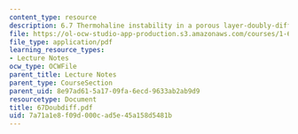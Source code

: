 ```yaml
---
content_type: resource
description: 6.7 Thermohaline instability in a porous layer-doubly-diffusive instability
file: https://ol-ocw-studio-app-production.s3.amazonaws.com/courses/1-63-advanced-fluid-dynamics-of-the-environment-fall-2002/7a71a1e8f09d000cad5e45a158d5481b_67Doubdiff.pdf
file_type: application/pdf
learning_resource_types:
- Lecture Notes
ocw_type: OCWFile
parent_title: Lecture Notes
parent_type: CourseSection
parent_uid: 8e97ad61-5a17-09fa-6ecd-9633ab2ab9d9
resourcetype: Document
title: 67Doubdiff.pdf
uid: 7a71a1e8-f09d-000c-ad5e-45a158d5481b
---
```

